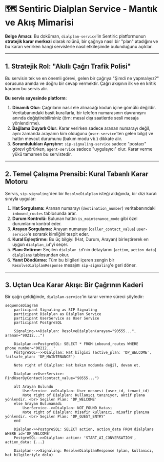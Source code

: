 # 🗺️ Sentiric Dialplan Service - Mantık ve Akış Mimarisi

**Belge Amacı:** Bu doküman, `dialplan-service`'in Sentiric platformunun **stratejik karar merkezi** olarak rolünü, bir çağrıya nasıl bir "plan" atadığını ve bu kararı verirken hangi servislerle nasıl etkileşimde bulunduğunu açıklar.

---

## 1. Stratejik Rol: "Akıllı Çağrı Trafik Polisi"

Bu servisin tek ve en önemli görevi, gelen bir çağrıya "Şimdi ne yapmalıyız?" sorusuna anında ve doğru bir cevap vermektir. Çağrı akışının ilk ve en kritik kararını bu servis alır.

**Bu servis sayesinde platform:**
1.  **Dinamik Olur:** Çağrıların nasıl ele alınacağı kodun içine gömülü değildir. Veritabanındaki basit kurallarla, bir telefon numarasının davranışını anında değiştirebilirsiniz (örn: mesai dışı saatlerde sesli mesaja yönlendirme).
2.  **Bağlama Duyarlı Olur:** Karar verirken sadece aranan numarayı değil, aynı zamanda arayanın kim olduğunu (`user-service`'ten gelen bilgi) ve hattın mevcut durumunu (bakım modu vb.) dikkate alır.
3.  **Sorumlulukları Ayrıştırır:** `sip-signaling-service` sadece "postacı" görevi görürken, `agent-service` sadece "uygulayıcı" olur. Karar verme yükü tamamen bu servistedir.

---

## 2. Temel Çalışma Prensibi: Kural Tabanlı Karar Motoru

Servis, `sip-signaling`'den bir `ResolveDialplan` isteği aldığında, bir dizi kuralı sırayla uygular:

1.  **Hat Sorgulama:** Aranan numarayı (`destination_number`) veritabanındaki `inbound_routes` tablosunda arar.
2.  **Durum Kontrolü:** Bulunan hattın `is_maintenance_mode` gibi özel durumlarını kontrol eder.
3.  **Arayan Sorgulama:** Arayan numarayı (`caller_contact_value`) `user-service`'e sorarak kimliğini tespit eder.
4.  **Kural Eşleştirme:** Bu üç bilgiyi (Hat, Durum, Arayan) birleştirerek en uygun `dialplan_id`'yi seçer.
5.  **Planı Getirme:** Seçilen `dialplan_id`'nin detaylarını (`action`, `action_data`) `dialplans` tablosundan okur.
6.  **Yanıt Döndürme:** Tüm bu bilgileri içeren zengin bir `ResolveDialplanResponse` mesajını `sip-signaling`'e geri döner.

---

## 3. Uçtan Uca Karar Akışı: Bir Çağrının Kaderi

Bir çağrı geldiğinde, `dialplan-service`'in karar verme süreci şöyledir:

```mermaid
sequenceDiagram
    participant Signaling as SIP Signaling
    participant Dialplan as Dialplan Service
    participant UserService as User Service
    participant PostgreSQL

    Signaling->>Dialplan: ResolveDialplan(arayan="90555...", aranan="90212...")
    
    Dialplan->>PostgreSQL: SELECT * FROM inbound_routes WHERE phone_number='90212...'
    PostgreSQL-->>Dialplan: Hat bilgisi (active_plan: 'DP_WELCOME', failsafe_plan: 'DP_MAINTENANCE')

    Note right of Dialplan: Hat bakım modunda değil, devam et.
    
    Dialplan->>UserService: FindUserByContact(contact_value="90555...")
    
    alt Arayan Bulundu
        UserService-->>Dialplan: User nesnesi (user_id, tenant_id)
        Note right of Dialplan: Kullanıcı tanınıyor, aktif plana yönlendir. <br> Seçilen Plan: 'DP_WELCOME'
    else Arayan Bulunamadı
        UserService-->>Dialplan: NOT_FOUND Hatası
        Note right of Dialplan: Misafir kullanıcı, misafir planına yönlendir. <br> Seçilen Plan: 'DP_GUEST_ENTRY'
    end

    Dialplan->>PostgreSQL: SELECT action, action_data FROM dialplans WHERE id='DP_WELCOME'
    PostgreSQL-->>Dialplan: action: 'START_AI_CONVERSATION', action_data: {...}

    Dialplan-->>Signaling: ResolveDialplanResponse (plan, kullanıcı, hat bilgileriyle dolu)
```